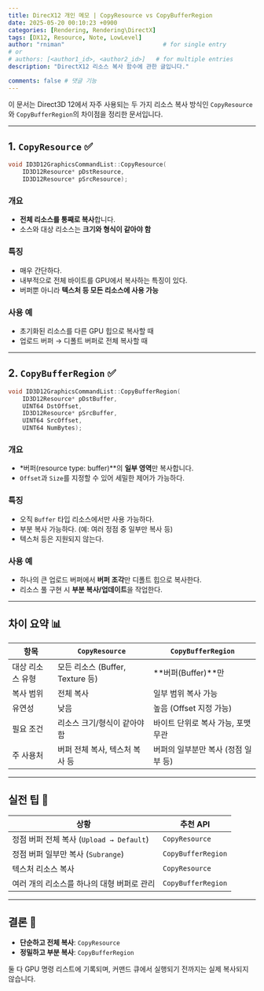 ```yaml
---
title: DirecX12 개인 메모 | CopyResource vs CopyBufferRegion
date: 2025-05-20 00:10:23 +0900
categories: [Rendering, Rendering\DirectX]
tags: [DX12, Resource, Note, LowLevel]
author: "rniman"                            # for single entry
# or
# authors: [<author1_id>, <author2_id>]   # for multiple entries
description: "DirectX12 리소스 복사 함수에 관한 글입니다."

comments: false # 댓글 기능
---
```


이 문서는 Direct3D 12에서 자주 사용되는 두 가지 리소스 복사 방식인 `CopyResource`와 `CopyBufferRegion`의 차이점을 정리한 문서입니다.

---

## 1. `CopyResource` ✅

```cpp
void ID3D12GraphicsCommandList::CopyResource(
    ID3D12Resource* pDstResource,
    ID3D12Resource* pSrcResource);
```

### 개요

- **전체 리소스를 통째로 복사**합니다.
- 소스와 대상 리소스는 **크기와 형식이 같아야 함**

### 특징

- 매우 간단하다.
- 내부적으로 전체 바이트를 GPU에서 복사하는 특징이 있다.
- 버퍼뿐 아니라 **텍스처 등 모든 리소스에 사용 가능**

### 사용 예

- 초기화된 리소스를 다른 GPU 힙으로 복사할 때
- 업로드 버퍼 → 디폴트 버퍼로 전체 복사할 때

---

## 2. `CopyBufferRegion` ✅

```cpp
void ID3D12GraphicsCommandList::CopyBufferRegion(
    ID3D12Resource* pDstBuffer,
    UINT64 DstOffset,
    ID3D12Resource* pSrcBuffer,
    UINT64 SrcOffset,
    UINT64 NumBytes);
```

### 개요

- *버퍼(resource type: buffer)**의 **일부 영역**만 복사합니다.
- `Offset`과 `Size`를 지정할 수 있어 세밀한 제어가 가능하다.

### 특징

- 오직 `Buffer` 타입 리소스에서만 사용 가능하다.
- 부분 복사 가능하다. (예: 여러 정점 중 일부만 복사 등)
- 텍스처 등은 지원되지 않는다.

### 사용 예

- 하나의 큰 업로드 버퍼에서 **버퍼 조각**만 디폴트 힙으로 복사한다.
- 리소스 풀 구현 시 **부분 복사/업데이트**을 작업한다.

---

## 차이 요약 📊

| 항목             | `CopyResource`                   | `CopyBufferRegion`                  |
| ---------------- | -------------------------------- | ----------------------------------- |
| 대상 리소스 유형 | 모든 리소스 (Buffer, Texture 등) | **버퍼(Buffer)**만                  |
| 복사 범위        | 전체 복사                        | 일부 범위 복사 가능                 |
| 유연성           | 낮음                             | 높음 (Offset 지정 가능)             |
| 필요 조건        | 리소스 크기/형식이 같아야 함     | 바이트 단위로 복사 가능, 포맷 무관  |
| 주 사용처        | 버퍼 전체 복사, 텍스처 복사 등   | 버퍼의 일부분만 복사 (정점 일부 등) |

---

## 실전 팁 🧠

| 상황                                       | 추천 API           |
| ------------------------------------------ | ------------------ |
| 정점 버퍼 전체 복사 (`Upload → Default`)   | `CopyResource`     |
| 정점 버퍼 일부만 복사 (`Subrange`)         | `CopyBufferRegion` |
| 텍스처 리소스 복사                         | `CopyResource`     |
| 여러 개의 리소스를 하나의 대형 버퍼로 관리 | `CopyBufferRegion` |

---

## 결론 💬

- **단순하고 전체 복사**: `CopyResource`
- **정밀하고 부분 복사**: `CopyBufferRegion`

둘 다 GPU 명령 리스트에 기록되며, 커맨드 큐에서 실행되기 전까지는 실제 복사되지 않습니다.
